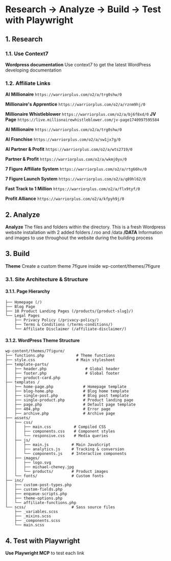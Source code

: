 # Research → Analyze → Build → Test with Playwright

## 1. Research

### 1.1. Use Context7

**Wordpress documentation** Use context7 to get the latest WordPress developing documentation

### 1.2. Affiliate Links

**AI Millionaire** `https://warriorplus.com/o2/a/trg0shw/0`

**Millionaire's Apprentice** `https://warriorplus.com/o2/a/rznm9hj/0`

**Millionaire Whistleblower** `https://warriorplus.com/o2/a/bj6f8xd/0`
**JV Page** `https://live.millionairewhistleblower.com/jv-page1740997595584`

**AI Millionaire** `https://warriorplus.com/o2/a/trg0shw/0`

**AI Franchise** `https://warriorplus.com/o2/a/sw1jx7g/0`

**AI Partner & Profit** `https://warriorplus.com/o2/a/wts2719/0`

**Partner & Profit** `https://warriorplus.com/o2/a/wkmj0yv/0`

**7 Figure Affiliate System** `https://warriorplus.com/o2/a/rtg66hv/0`

**7 Figure Launch System** `https://warriorplus.com/o2/a/q89hl62/0`

**Fast Track to 1 Million** `https://warriorplus.com/o2/a/flx9tyf/0`

**Profit Alliance** `https://warriorplus.com/o2/a/kfpyh9j/0`

## 2. Analyze

**Analyze** The files and folders within the directory. This is a fresh Wordpress website installation with 2 added folders /.roo and /data
**/DATA** Information and images to use throughout the website during the building process

## 3. Build

**Theme** Create a custom theme 7figure inside wp-content/themes/7figure

### 3.1. Site Architecture & Structure

#### 3.1.1. Page Hierarchy

```
├── Homepage (/)
├── Blog Page
├── 10 Product Landing Pages (/products/{product-slug}/)
└── Legal Pages
    ├── Privacy Policy (/privacy-policy/)
    ├── Terms & Conditions (/terms-conditions/)
    └── Affiliate Disclaimer (/affiliate-disclaimer/)
```

#### 3.1.2. WordPress Theme Structure

```
wp-content/themes/7figure/
├── functions.php              # Theme functions
├── style.css                  # Main stylesheet
├── template-parts/
│   ├── header.php                 # Global header
│   ├── footer.php                 # Global footer
│   ├── product-card.php
├── templates /
│   ├── home-page.php             # Homepage template
│   ├── blog-home.php             # Blog home template
│   ├── single-post.php           # Blog post template
│   ├── single-product.php        # Product landing page
│   ├── page.php                  # Default page template
│   ├── 404.php                   # Error page
│   ├── archive.php               # Archive page
├── assets/
│   ├── css/
│   │   ├── main.css          # Compiled CSS
│   │   ├── components.css    # Component styles
│   │   └── responsive.css    # Media queries
│   ├── js/
│   │   ├── main.js          # Main JavaScript
│   │   ├── analytics.js     # Tracking & conversion
│   │   └── components.js    # Interactive components
│   ├── images/
│   │   ├── logo.svg
│   │   ├── michael-cheney.jpg
│   │   └── products/        # Product images
│   └── fonts/               # Custom fonts
├── inc/
│   ├── custom-post-types.php
│   ├── custom-fields.php
│   ├── enqueue-scripts.php
│   ├── theme-options.php
│   └── affiliate-functions.php
└── scss/                    # Sass source files
    ├── _variables.scss
    ├── _mixins.scss
    ├── _components.scss
    └── main.scss
```

## 4. Test with Playwright

**Use Playwright MCP** to test each link
